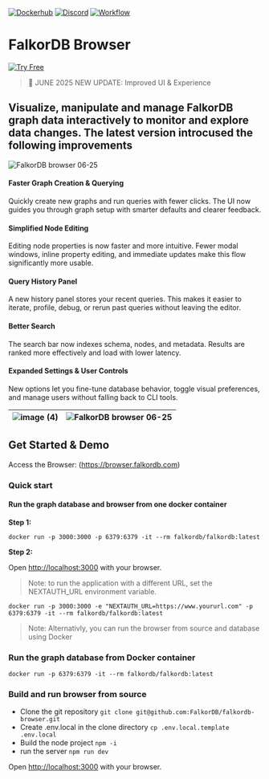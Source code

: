 
[![Dockerhub](https://img.shields.io/docker/pulls/falkordb/falkordb-browser?label=Docker)](https://hub.docker.com/r/falkordb/falkordb-browser/)
[![Discord](https://img.shields.io/discord/1146782921294884966?style=flat-square)](https://discord.gg/6M4QwDXn2w)
[![Workflow](https://github.com/FalkorDB/falkordb-browser/actions/workflows/nextjs.yml/badge.svg?branch=main)](https://github.com/FalkorDB/falkordb-browser/actions/workflows/nextjs.yml)

# FalkorDB Browser

[![Try Free](https://img.shields.io/badge/Try%20Free-FalkorDB%20Cloud-FF8101?labelColor=FDE900&style=for-the-badge&link=https://app.falkordb.cloud)](https://app.falkordb.cloud)

> 🎉 JUNE 2025 NEW UPDATE: Improved UI & Experience 

## Visualize, manipulate and manage FalkorDB graph data interactively to monitor and explore data changes. The latest version introcused the following improvements
![FalkorDB browser 06-25](https://github.com/user-attachments/assets/bc0060d0-1b55-484a-8e88-9c72b5085e55)

#### Faster Graph Creation & Querying  
Quickly create new graphs and run queries with fewer clicks. The UI now guides you through graph setup with smarter defaults and clearer feedback.

#### Simplified Node Editing  
Editing node properties is now faster and more intuitive. Fewer modal windows, inline property editing, and immediate updates make this flow significantly more usable.

#### Query History Panel  
A new history panel stores your recent queries. This makes it easier to iterate, profile, debug, or rerun past queries without leaving the editor.

#### Better Search  
The search bar now indexes schema, nodes, and metadata. Results are ranked more effectively and load with lower latency.

#### Expanded Settings & User Controls  
New options let you fine-tune database behavior, toggle visual preferences, and manage users without falling back to CLI tools.



| ![image (4)](https://github.com/user-attachments/assets/658fa59f-5316-475c-8bd7-b26651e9902c) | ![FalkorDB browser 06-25](https://github.com/user-attachments/assets/ee907fa6-038c-462b-9240-456a2d2c2a99) |
|---------------------------------------------------|---------------------------------------------------|


## Get Started & Demo

Access the Browser: (https://browser.falkordb.com)

### Quick start

#### Run the graph database and browser from one docker container

**Step 1:**
```
docker run -p 3000:3000 -p 6379:6379 -it --rm falkordb/falkordb:latest
```
**Step 2:**

Open [http://localhost:3000](http://localhost:3000) with your browser.

> Note: to run the application with a different URL, set the NEXTAUTH_URL environment variable.

```
docker run -p 3000:3000 -e "NEXTAUTH_URL=https://www.yoururl.com" -p 6379:6379 -it --rm falkordb/falkordb:latest
```

> Note: Alternativly, you can run the browser from source and database using Docker

### Run the graph database from Docker container

```
docker run -p 6379:6379 -it --rm falkordb/falkordb:latest
```

### Build and run browser from source

* Clone the git repository `git clone git@github.com:FalkorDB/falkordb-browser.git`
* Create .env.local in the clone directory `cp .env.local.template .env.local`
* Build the node project `npm -i`
* run the server `npm run dev`

Open [http://localhost:3000](http://localhost:3000) with your browser.







